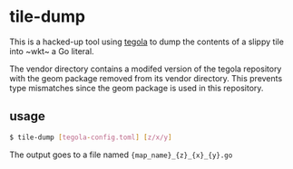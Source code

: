 # tile-dump

This is a hacked-up tool using [tegola](github.com/go-spatial/tegola) to dump
the contents of a slippy tile into ~wkt~ a Go literal.

The vendor directory contains a modifed version of the tegola repository
with the geom package removed from its vendor directory. This prevents type
mismatches since the geom package is used in this repository.

## usage

```bash
$ tile-dump [tegola-config.toml] [z/x/y]
```

The output goes to a file named `{map_name}_{z}_{x}_{y}.go`
